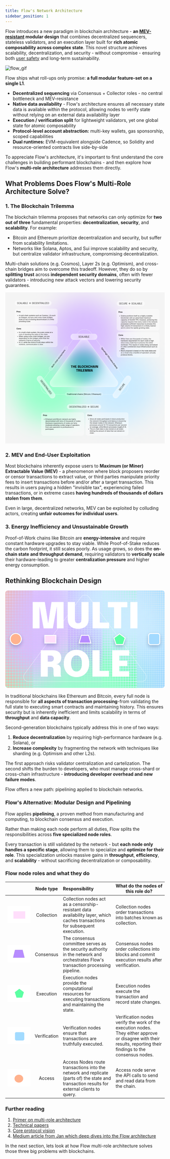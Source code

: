 ```yaml
---
title: Flow's Network Architecture
sidebar_position: 1
---
```


Flow introduces a new paradigm in blockchain architecture - **an [MEV-resistant] modular design** that combines decentralized sequencers, stateless validators, and an execution layer built for **rich atomic composability across complex state**. This novel structure achieves scalability, decentralization, and security - without compromise - ensuring both [user safety] and long-term sustainability.

<div style={{textAlign:'center'}}>

![flow_gif](images/flow_node_types_1.gif)

</div>

Flow ships what roll-ups only promise: **a full modular feature-set on a single L1**.

- **Decentralized sequencing** via Consensus + Collector roles - no central bottleneck and MEV-resistance
- **Native data availability** - Flow's architecture ensures all necessary state data is available within the protocol, allowing nodes to verify state without relying on an external data availability layer
- **Execution / verification split** for lightweight validators, yet one global state for atomic composability
- **Protocol-level account abstraction:** multi-key wallets, gas sponsorship, scoped capabilities
- **Dual runtimes:** EVM-equivalent alongside Cadence, so Solidity and resource-oriented contracts live side-by-side

To appreciate Flow's architecture, it's important to first understand the core challenges in building performant blockchains - and then explore how Flow's **multi-role architecture** addresses them directly.

## What Problems Does Flow's Multi-Role Architecture Solve?

### 1. The Blockchain Trilemma

The blockchain trilemma proposes that networks can only optimize for **two out of three** fundamental properties: **decentralization**, **security**, and **scalability**. For example:

- Bitcoin and Ethereum prioritize decentralization and security, but suffer from scalability limitations.
- Networks like Solana, Aptos, and Sui improve scalability and security, but centralize validator infrastructure, compromising decentralization.

Multi-chain solutions (e.g. Cosmos), Layer 2s (e.g. Optimism), and cross-chain bridges aim to overcome this tradeoff. However, they do so by **splitting trust** across **independent security domains**, often with fewer validators - introducing new attack vectors and lowering security guarantees.

![scenario_1](images/trilemma.png)

### 2. MEV and End-User Exploitation

Most blockchains inherently expose users to **Maximum (or Miner) Extractable Value (MEV)** - a phenomenon where block proposers reorder or censor transactions to extract value, or third parties manipulate priority fees to insert transactions before and/or after a target transaction. This results in users paying a hidden "invisible tax", experiencing failed transactions, or in extreme cases **having hundreds of thousands of dollars stolen from them**.

Even in large, decentralized networks, MEV can be exploited by colluding actors, creating **unfair outcomes for individual users**.

### 3. Energy Inefficiency and Unsustainable Growth

Proof-of-Work chains like Bitcoin are **energy-intensive** and require constant hardware upgrades to stay viable. While Proof-of-Stake reduces the carbon footprint, it still scales poorly. As usage grows, so does the **on-chain state and throughput demand**, requiring validators to **vertically scale** their hardware-leading to greater **centralization pressure** and higher energy consumption.

## Rethinking Blockchain Design

![Flow Banner](./images/banner.png)

In traditional blockchains like Ethereum and Bitcoin, every full node is responsible for **all aspects of transaction processing**-from validating the full state to executing smart contracts and maintaining history. This ensures security but is inherently inefficient and limits scalability in terms of **throughput** and **data capacity**.

Second-generation blockchains typically address this in one of two ways:

1. **Reduce decentralization** by requiring high-performance hardware (e.g. Solana), or
2. **Increase complexity** by fragmenting the network with techniques like sharding (e.g. Optimism and other L2s).

The first approach risks validator centralization and cartelization. The second shifts the burden to developers, who must manage cross-shard or cross-chain infrastructure - **introducing developer overhead and new failure modes**.

Flow offers a new path: pipelining applied to blockchain networks.

### Flow's Alternative: Modular Design and Pipelining

Flow applies **pipelining**, a proven method from manufacturing and computing, to blockchain consensus and execution.

Rather than making each node perform all duties, Flow splits the responsibilities across **five specialized node roles**.

Every transaction is still validated by the network - but **each node only handles a specific stage**, allowing them to specialize and **optimize for their role**. This specialization unlocks massive gains in **throughput**, **efficiency**, and **scalability** - without sacrificing decentralization or composability.

### Flow node roles and what they do

|                                          |  Node type   | Responsibility                                                                                                                             | What do the nodes of this role do?                                                                                                                              |
| ---------------------------------------- | :----------: | :----------------------------------------------------------------------------------------------------------------------------------------- | --------------------------------------------------------------------------------------------------------------------------------------------------------------- |
| ![collection](images/collection.png)     |  Collection  | Collection nodes act as a censorship-resistant data availability layer, which caches transactions for subsequent execution.                | Collection nodes order transactions into batches known as collection.                                                                                           |
| ![consensus](images/consensus.png)       |  Consensus   | The consensus committee serves as the security authority in the network and orchestrates Flow's transaction processing pipeline.           | Consensus nodes order collections into blocks and commit execution results after verification.                                                                  |
| ![execution](images/execution.png)       |  Execution   | Execution nodes provide the computational resources for executing transactions and maintaining the state.                                  | Execution nodes execute the transaction and record state changes.                                                                                               |
| ![verification](images/verification.png) | Verification | Verification nodes ensure that transactions are truthfully executed.                                                                       | Verification nodes verify the work of the execution nodes. They either approve or disagree with their results, reporting their findings to the consensus nodes. |
| ![access](images/access.png)             |    Access    | Access Nodes route transactions into the network and replicate (parts of) the state and transaction results for external clients to query. | Access node serve the API calls to send and read data from the chain.                                                                                           |

### Further reading

1. [Primer on multi-role architecture](https://flow.com/primer#primer-multinode)
2. [Technical papers](https://flow.com/technical-paper)
3. [Core protocol vision](https://flow.com/core-protocol-vision)
4. [Medium article from Jan which deep dives into the Flow architecture](https://jan-bernatik.medium.com/introduction-to-flow-blockchain-7532977c8af8)

In the next section, lets look at how Flow multi-role architecture solves those three big problems with blockchains.

[MEV-resistant]: ../../build/basics/mev-resistance.md
[user safety]: ./user-safety.md
